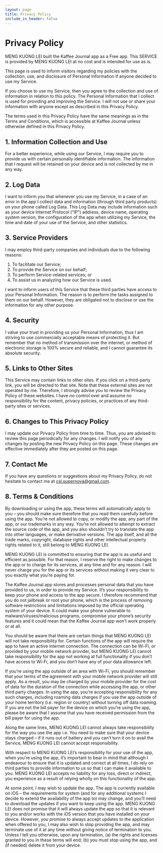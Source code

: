 ```yaml
---
layout: page
title: Privacy Policy
include_in_header: false
---
```


# Privacy Policy
MENG KUONG LEI built the Kaffee Journal app as a Free app. This SERVICE is provided by MENG KUONG LEI at no cost and is intended for use as is. 

This page is used to inform visitors regarding my policies with the collection, use, and disclosure of Personal Information if anyone decided to use my Service. 

If you choose to use my Service, then you agree to the collection and use of information in relation to this policy. The Personal Information that I collect is used for providing and improving the Service. I will not use or share your information with anyone except as described in this Privacy Policy. 

The terms used in this Privacy Policy have the same meanings as in the Terms and Conditions, which is accessible at Kaffee Journal unless otherwise defined in this Privacy Policy. 
<br>

## 1. Information Collection and Use

For a better experience, while using our Service, I may require you to provide us with certain personally identifiable information. The information that I request will be retained on your device and is not collected by me in any way. 
<br>

## 2. Log Data
I want to inform you that whenever you use my Service, in a case of an error in the app I collect data and information (through third party products) on your phone called Log Data. This Log Data may include information such as your device Internet Protocol (“IP”) address, device name, operating system version, the configuration of the app when utilizing my Service, the time and date of your use of the Service, and other statistics. 
<br>

## 3. Service Providers
I may employ third-party companies and individuals due to the following reasons: 

1. To facilitate our Service;
2. To provide the Service on our behalf;
3. To perform Service-related services; or
4. To assist us in analyzing how our Service is used.

I want to inform users of this Service that these third parties have access to your Personal Information. The reason is to perform the tasks assigned to them on our behalf. However, they are obligated not to disclose or use the information for any other purpose. 
<br>

## 4. Security
I value your trust in providing us your Personal Information, thus I am striving to use commercially acceptable means of protecting it. But remember that no method of transmission over the internet, or method of electronic storage is 100% secure and reliable, and I cannot guarantee its absolute security. 
<br>

## 5. Links to Other Sites
This Service may contain links to other sites. If you click on a third-party link, you will be directed to that site. Note that these external sites are not operated by me. Therefore, I strongly advise you to review the Privacy Policy of these websites. I have no control over and assume no responsibility for the content, privacy policies, or practices of any third-party sites or services. 
<br>

## 6. Changes to This Privacy Policy
I may update our Privacy Policy from time to time. Thus, you are advised to review this page periodically for any changes. I will notify you of any changes by posting the new Privacy Policy on this page. These changes are effective immediately after they are posted on this page. 
<br>

## 7. Contact Me
If you have any questions or suggestions about my Privacy Policy, do not hesitate to contact me at csl.supernova@gmail.com. 
<br>

## 8. Terms & Conditions
By downloading or using the app, these terms will automatically apply to you – you should make sure therefore that you read them carefully before using the app. You’re not allowed to copy, or modify the app, any part of the app, or our trademarks in any way. You’re not allowed to attempt to extract the source code of the app, and you also shouldn’t try to translate the app into other languages, or make derivative versions. The app itself, and all the trade marks, copyright, database rights and other intellectual property rights related to it, still belong to MENG KUONG LEI. 

MENG KUONG LEI is committed to ensuring that the app is as useful and efficient as possible. For that reason, I reserve the right to make changes to the app or to charge for its services, at any time and for any reason. I will never charge you for the app or its services without making it very clear to you exactly what you’re paying for. 

The Kaffee Journal app stores and processes personal data that you have provided to us, in order to provide my Service. It’s your responsibility to keep your phone and access to the app secure. I therefore recommend that you do not jailbreak or root your phone, which is the process of removing software restrictions and limitations imposed by the official operating system of your device. It could make your phone vulnerable to malware/viruses/malicious programs, compromise your phone’s security features and it could mean that the Kaffee Journal app won’t work properly or at all. 

You should be aware that there are certain things that MENG KUONG LEI will not take responsibility for. Certain functions of the app will require the app to have an active internet connection. The connection can be Wi-Fi, or provided by your mobile network provider, but MENG KUONG LEI cannot take responsibility for the app not working at full functionality if you don’t have access to Wi-Fi, and you don’t have any of your data allowance left. 

If you’re using the app outside of an area with Wi-Fi, you should remember that your terms of the agreement with your mobile network provider will still apply. As a result, you may be charged by your mobile provider for the cost of data for the duration of the connection while accessing the app, or other third party charges. In using the app, you’re accepting responsibility for any such charges, including roaming data charges if you use the app outside of your home territory (i.e. region or country) without turning off data roaming. If you are not the bill payer for the device on which you’re using the app, please be aware that I assume that you have received permission from the bill payer for using the app. 

Along the same lines, MENG KUONG LEI cannot always take responsibility for the way you use the app i.e. You need to make sure that your device stays charged – if it runs out of battery and you can’t turn it on to avail the Service, MENG KUONG LEI cannot accept responsibility. 

With respect to MENG KUONG LEI’s responsibility for your use of the app, when you’re using the app, it’s important to bear in mind that although I endeavour to ensure that it is updated and correct at all times, I do rely on third parties to provide information to us so that I can make it available to you. MENG KUONG LEI accepts no liability for any loss, direct or indirect, you experience as a result of relying wholly on this functionality of the app. 

At some point, I may wish to update the app. The app is currently available on iOS – the requirements for system (and for any additional systems I decide to extend the availability of the app to) may change, and you’ll need to download the updates if you want to keep using the app. MENG KUONG LEI does not promise that it will always update the app so that it is relevant to you and/or works with the iOS version that you have installed on your device. However, you promise to always accept updates to the application when offered to you, I may also wish to stop providing the app, and may terminate use of it at any time without giving notice of termination to you. Unless I tell you otherwise, upon any termination, (a) the rights and licenses granted to you in these terms will end; (b) you must stop using the app, and (if needed) delete it from your device. 
<br>
